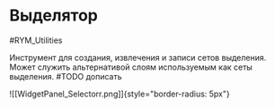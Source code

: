 # Выделятор

#RYM_Utilities

Инструмент для создания, извлечения и записи сетов выделения. Может служить альтернативой слоям используемым как сеты выделения. #TODO дописать

![[WidgetPanel_Selectorr.png]]{style="border-radius: 5px"}

